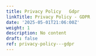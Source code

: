 ```yaml
---
title: Privacy Policy   Gdpr
linkTitle: Privacy Policy - GDPR
date: '2025-05-01T21:06:00Z'
weight: 1
description: No content
draft: false
ref: privacy-policy---gdpr
---
```


